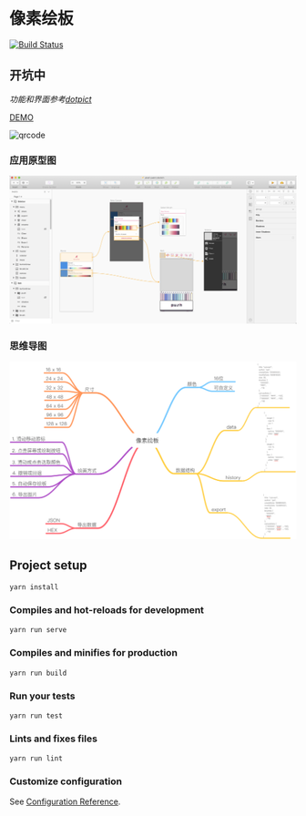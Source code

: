 # 像素绘板

[![Build Status](https://www.travis-ci.org/journey-ad/pixel-paint.svg?branch=master)](https://www.travis-ci.org/journey-ad/pixel-paint)

## 开坑中

*功能和界面参考[dotpict](https://play.google.com/store/apps/details?id=net.dotpicko.dotpict)*

[DEMO](https://journey-ad.github.io/pixel-paint)

![qrcode](https://api.imjad.cn/qrcode/?text=http%3A%2F%2Fjourney-ad.github.io%2Fpixel-paint&size=200&level=H)

### 应用原型图
![原型图](work/sketch.png)


### 思维导图
![思维导图](work/mindnode.png)

## Project setup
```
yarn install
```

### Compiles and hot-reloads for development
```
yarn run serve
```

### Compiles and minifies for production
```
yarn run build
```

### Run your tests
```
yarn run test
```

### Lints and fixes files
```
yarn run lint
```

### Customize configuration
See [Configuration Reference](https://cli.vuejs.org/config/).
